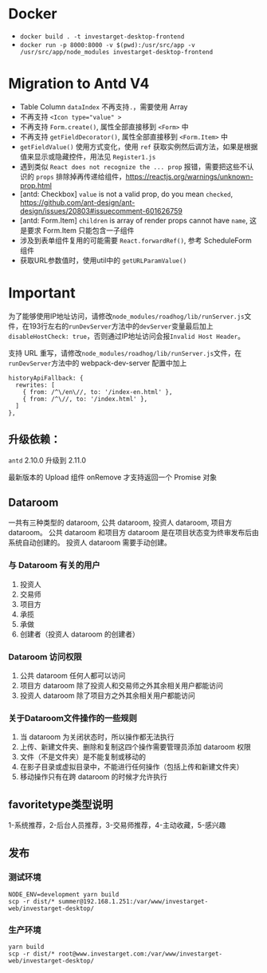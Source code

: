 # Docker
* `docker build . -t investarget-desktop-frontend`
* `docker run -p 8000:8000 -v $(pwd):/usr/src/app -v /usr/src/app/node_modules investarget-desktop-frontend`

# Migration to Antd V4
* Table Column `dataIndex` 不再支持`.`，需要使用 Array
* 不再支持 `<Icon type="value" >`
* 不再支持 `Form.create()`, 属性全部直接移到 `<Form>` 中
* 不再支持 `getFieldDecorator()`, 属性全部直接移到 `<Form.Item>` 中
* `getFieldValue()` 使用方式变化，使用 `ref` 获取实例然后调方法，如果是根据值来显示或隐藏控件，用法见 `Register1.js`
* 遇到类似 `React does not recognize the ... prop` 报错，需要把这些不认识的 `props` 排除掉再传递给组件，https://reactjs.org/warnings/unknown-prop.html
* [antd: Checkbox] `value` is not a valid prop, do you mean `checked`, https://github.com/ant-design/ant-design/issues/20803#issuecomment-601626759
* [antd: Form.Item] `children` is array of render props cannot have `name`, 这是要求 Form.Item 只能包含一子组件
* 涉及到表单组件复用的可能需要 `React.forwardRef()`, 参考 ScheduleForm 组件
* 获取URL参数值时，使用util中的 `getURLParamValue()`

# Important #

为了能够使用IP地址访问，请修改`node_modules/roadhog/lib/runServer.js`文件，在193行左右的`runDevServer`方法中的`devServer`变量最后加上`disableHostCheck: true`，否则通过IP地址访问会报`Invalid Host Header`。

支持 URL 重写，请修改`node_modules/roadhog/lib/runServer.js`文件，在`runDevServer`方法中的 webpack-dev-server 配置中加上
```
historyApiFallback: {
  rewrites: [
    { from: /^\/en\//, to: '/index-en.html' },
    { from: /^\//, to: '/index.html' },
  ]
},
```

## 升级依赖：
`antd` 2.10.0 升级到 2.11.0

最新版本的 Upload 组件 onRemove 才支持返回一个 Promise 对象

## Dataroom
一共有三种类型的 dataroom, 公共 dataroom, 投资人 dataroom, 项目方 dataroom。
公共 dataroom 和项目方 dataroom 是在项目状态变为终审发布后由系统自动创建的。
投资人 dataroom 需要手动创建。

### 与 Dataroom 有关的用户
1. 投资人
2. 交易师
3. 项目方
4. 承揽
5. 承做
6. 创建者（投资人 dataroom 的创建者）

### Dataroom 访问权限
1. 公共 dataroom 任何人都可以访问
2. 项目方 dataroom 除了投资人和交易师之外其余相关用户都能访问
3. 投资人 dataroom 除了项目方之外其余相关用户都能访问

### 关于Dataroom文件操作的一些规则
1. 当 dataroom 为关闭状态时，所以操作都无法执行
2. 上传、新建文件夹、删除和复制这四个操作需要管理员添加 dataroom 权限
3. 文件（不是文件夹）是不能复制或移动的
4. 在影子目录或虚拟目录中，不能进行任何操作（包括上传和新建文件夹）
5. 移动操作只有在跨 dataroom 的时候才允许执行

## favoritetype类型说明
1-系统推荐，2-后台人员推荐，3-交易师推荐，4-主动收藏，5-感兴趣

## 发布

### 测试环境
```
NODE_ENV=development yarn build
scp -r dist/* summer@192.168.1.251:/var/www/investarget-web/investarget-desktop/
```

### 生产环境
```
yarn build
scp -r dist/* root@www.investarget.com:/var/www/investarget-web/investarget-desktop/
```